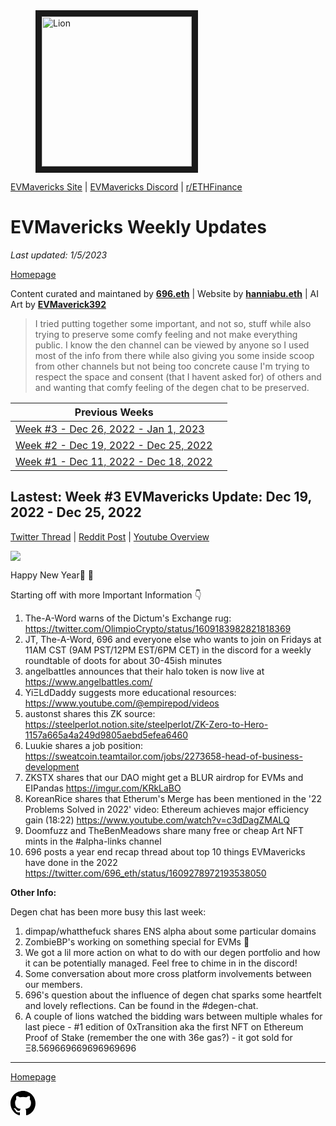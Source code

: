 <meta name="viewport" content="width=device-width,initial-scale=1">
<link rel="stylesheet" href="https://etheralpha.github.io/readme-themes/deep-blue.css">

<a href="https://dao.evmavericks.xyz/" target="_blank">
    <svg height="40" width="40" aria-hidden="true" viewBox="0 0 16 16" version="1.1" width="32" data-view-component="true" class="octicon octicon-mark-github v-align-middle">
      <img src="https://i.imgur.com/yKrAkvq.png" 
alt="Lion" width="240" height="240" border=10" />
</a>

[EVMavericks Site](https://dao.evmavericks.xyz) | [EVMavericks Discord](https://discord.gg/evmavericks) | [r/ETHFinance](https://www.reddit.com/r/ethfinance/)
                                              
                                            
                                              
# EVMavericks Weekly Updates
*Last updated: 1/5/2023*

[Homepage](https://evmavericks-weekly.netlify.app)
 
Content curated and maintaned by **[696.eth](https://twitter.com/696_eth)** | Website by **[hanniabu.eth](https://twitter.com/hanni_abu)** | AI Art by **[EVMaverick392](https://twitter.com/EVMaverick392)**


    
> I tried putting together some important, and not so, stuff while also trying to preserve some comfy feeling and not make everything public. I know the den channel can be viewed by anyone so I used most of the info from there while also giving you some inside scoop from other channels but not being too concrete cause I'm trying to respect the space and consent (that I havent asked for) of others and and wanting that comfy feeling of the degen chat to be preserved.

| Previous Weeks |   |
|--------------|---|
[Week #3 - Dec 26, 2022 - Jan 1, 2023](https://week3--evmavericks-weekly.netlify.app)|
[Week #2 - Dec 19, 2022 - Dec 25, 2022](https://week2--evmavericks-weekly.netlify.app)|
[Week #1 - Dec 11, 2022 - Dec 18, 2022](https://week1--evmavericks-weekly.netlify.app)|


## Lastest: Week #3 EVMavericks Update: Dec 19, 2022 - Dec 25, 2022

[Twitter Thread](https://twitter.com/696_eth/status/1609997942857007104) | [Reddit Post](https://www.reddit.com/r/ethfinance/comments/1014ypw/comment/j2o5ynz/) | [Youtube Overview](https://youtu.be/4YxDoek-rOs)

![](https://i.imgur.com/NUXXzgs.png)

Happy New Year🎄 🦁

Starting off with more Important Information 👇

1. The-A-Word warns of the Dictum's Exchange rug: <https://twitter.com/OlimpioCrypto/status/1609183982821818369>
1. JT, The-A-Word, 696 and everyone else who wants to join on Fridays at 11AM CST (9AM PST/12PM EST/6PM CET) in the discord for a weekly roundtable of doots for about 30-45ish minutes
1. angelbattles announces that their halo token is now live at <https://www.angelbattles.com/>
1. YiΞLdDaddy suggests more educational resources: <https://www.youtube.com/@empirepod/videos>
1. austonst shares this ZK source: <https://steelperlot.notion.site/steelperlot/ZK-Zero-to-Hero-1157a665a4a249d9805aebd5efea6460>
1. Luukie shares a job position: <https://sweatcoin.teamtailor.com/jobs/2273658-head-of-business-development>
1. ZKSTX shares that our DAO might get a BLUR airdrop for EVMs and EIPandas <https://imgur.com/KRkLaBO>
1. KoreanRice shares that Etherum's Merge has been mentioned in the '22 Problems Solved in 2022' video: Ethereum achieves major efficiency gain (18:22) <https://www.youtube.com/watch?v=c3dDagZMALQ>
1. Doomfuzz and TheBenMeadows share many free or cheap Art NFT mints in the #alpha-links channel
1. 696 posts a year end recap thread about top 10 things EVMavericks have done in the 2022 <https://twitter.com/696_eth/status/1609278972193538050>

**Other Info:**

Degen chat has been more busy this last week:

1. dimpap/whatthefuck shares ENS alpha about some particular domains
1. ZombieBP's working on something special for EVMs 👀
1. We got a lil more action on what to do with our degen portfolio and how it can be potentially managed. Feel free to chime in in the discord!
1. Some conversation about more cross platform involvements between our members.
1. 696's question about the influence of degen chat sparks some heartfelt and lovely reflections. Can be found in the #degen-chat.
1. A couple of lions watched the bidding wars between multiple whales for last piece - #1 edition of 0xTransition aka the first NFT on Ethereum Proof of Stake (remember the one with 36e gas?) - it got sold for Ξ8.569669669696969696

---
                                              
[Homepage](https://evmavericks-weekly.netlify.app)

    
<a id="github-link" href="https://github.com/etheralpha/evm-updates/" target="_blank">
  <svg height="40" width="40" aria-hidden="true" viewBox="0 0 16 16" version="1.1" width="32" data-view-component="true" class="octicon octicon-mark-github v-align-middle">
      <path fill-rule="evenodd" d="M8 0C3.58 0 0 3.58 0 8c0 3.54 2.29 6.53 5.47 7.59.4.07.55-.17.55-.38 0-.19-.01-.82-.01-1.49-2.01.37-2.53-.49-2.69-.94-.09-.23-.48-.94-.82-1.13-.28-.15-.68-.52-.01-.53.63-.01 1.08.58 1.23.82.72 1.21 1.87.87 2.33.66.07-.52.28-.87.51-1.07-1.78-.2-3.64-.89-3.64-3.95 0-.87.31-1.59.82-2.15-.08-.2-.36-1.02.08-2.12 0 0 .67-.21 2.2.82.64-.18 1.32-.27 2-.27.68 0 1.36.09 2 .27 1.53-1.04 2.2-.82 2.2-.82.44 1.1.16 1.92.08 2.12.51.56.82 1.27.82 2.15 0 3.07-1.87 3.75-3.65 3.95.29.25.54.73.54 1.48 0 1.07-.01 1.93-.01 2.2 0 .21.15.46.55.38A8.013 8.013 0 0016 8c0-4.42-3.58-8-8-8z"></path>
  </svg>
</a>
